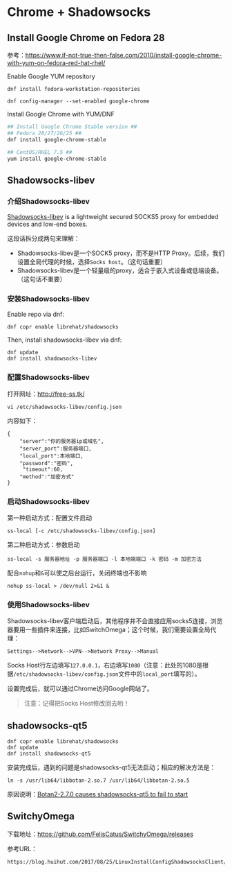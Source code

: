 # Chrome + Shadowsocks

## Install Google Chrome on Fedora 28

参考：https://www.if-not-true-then-false.com/2010/install-google-chrome-with-yum-on-fedora-red-hat-rhel/

Enable Google YUM repository

```
dnf install fedora-workstation-repositories

dnf config-manager --set-enabled google-chrome
```

Install Google Chrome with YUM/DNF

```bash
## Install Google Chrome Stable version ##
## Fedora 28/27/26/25 ##
dnf install google-chrome-stable

## CentOS/RHEL 7.5 ##
yum install google-chrome-stable
```


## Shadowsocks-libev

### 介绍Shadowsocks-libev

[Shadowsocks-libev](https://shadowsocks.org/en/index.html) is a lightweight secured SOCKS5 proxy for embedded devices and low-end boxes.

这段话拆分成两句来理解：

- Shadowsocks-libev是一个SOCK5 proxy，而不是HTTP Proxy。后续，我们设置全局代理的时候，选择`Socks host`。（这句话重要）
- Shadowsocks-libev是一个轻量级的proxy，适合于嵌入式设备或低端设备。（这句话不重要）

### 安装Shadowsocks-libev

Enable repo via dnf:

```
dnf copr enable librehat/shadowsocks
```

Then, install shadowsocks-libev via dnf:

```
dnf update
dnf install shadowsocks-libev
```

### 配置Shadowsocks-libev

打开网址：http://free-ss.tk/

```
vi /etc/shadowsocks-libev/config.json
```

内容如下：

```
{
    "server":"你的服务器ip或域名",
    "server_port":服务器端口,
    "local_port":本地端口,
    "password":"密码",
     "timeout":60,
    "method":"加密方式"
}
```

### 启动Shadowsocks-libev

第一种启动方式：配置文件启动

```
ss-local [-c /etc/shadowsocks-libev/config.json]
```

第二种启动方式：参数启动

```
ss-local -s 服务器地址 -p 服务器端口 -l 本地端端口 -k 密码 -m 加密方法
```

配合`nohup`和`&`可以使之后台运行，关闭终端也不影响

```
nohup ss-local > /dev/null 2>&1 &
```

### 使用Shadowsocks-libev

Shadowsocks-libev客户端启动后，其他程序并不会直接应用socks5连接，浏览器要用一些插件来连接，比如SwitchOmega；这个时候，我们需要设置全局代理：

```
Settings-->Network-->VPN-->Network Proxy-->Manual
```

Socks Host行左边填写`127.0.0.1`，右边填写`1080`（注意：此处的1080是根据`/etc/shadowsocks-libev/config.json`文件中的`local_port`填写的）。

设置完成后，就可以通过Chrome访问Google网站了。

> 注意：记得把Socks Host修改回去哟！

## shadowsocks-qt5


```
dnf copr enable librehat/shadowsocks
dnf update
dnf install shadowsocks-qt5
```

安装完成后，遇到的问题是shadowsocks-qt5无法启动；相应的解决方法是：

```
ln -s /usr/lib64/libbotan-2.so.7 /usr/lib64/libbotan-2.so.5
```

原因说明：[Botan2-2.7.0 causes shadowsocks-qt5 to fail to start](https://www.bountysource.com/issues/60778061-botan2-2-7-0-causes-shadowsocks-qt5-to-fail-to-start)

<!-- 
Outline Server Singapore
ss://Y2hhY2hhMjAtaWV0Zi1wb2x5MTMwNTp1S04wYTVFakp0b3g=@206.189.94.126:9176/?outline=1

http://thetowerinfo.com/use-shadowsocks-step-by-step/

https://getoutline.org/en/home
-->



## SwitchyOmega

下载地址：https://github.com/FelisCatus/SwitchyOmega/releases

参考URL：
```
https://blog.huihut.com/2017/08/25/LinuxInstallConfigShadowsocksClient/
```

